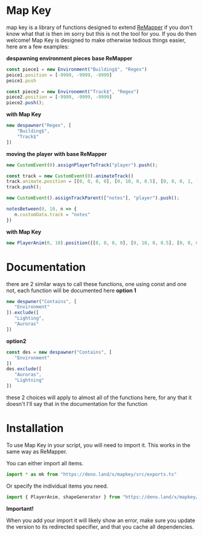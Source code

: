 # Map Key
map key is a library of functions designed to extend [ReMapper](https://github.com/Swifter1243/ReMapper) if you don't know what that is then im sorry but this is not the tool for you.  If you do then welcome! Map Key is designed to make otherwise tedious things easier, here are a few examples:

**despawning environment pieces**
**base ReMapper**
```ts
const piece1 = new Environment("Building$", "Regex")
peice1.position = [-9999, -9999, -9999]
peice1.push

const piece2 = new Environemnt("Track$", "Regex")
piece2.position = [-9999, -9999, -9999]
piece2.push();
```
**with Map Key**
```ts
new despawner("Regex", [
    "Building$",
    "Track$"
])
```
**moving the player**
**with base ReMapper**
```ts
new CustomEvent(0).assignPlayerToTrack("player").push();

const track = new CustomEvent(0).animateTrack()
track.animate.position = [[0, 0, 0, 0], [0, 10, 0, 0.5], [0, 0, 0, 1, "easeOutQuad"]]
track.push();

new CustomEvent().assignTrackParent(["notes"], "player").push();

notesBetween(0, 10, n => {
   n.customData.track = "notes"
})
```
**with Map Key**
```ts
new PlayerAnim(0, 10).position([[0, 0, 0, 0], [0, 10, 0, 0.5], [0, 0, 0, 1, "easeOutQuad"]])
```
# Documentation
there are 2 similar ways to call these functions, one using const and one not, each function will be documented here
**option 1**
```ts
new despwner("Contains", [
   "Environment"
]).exclude([
   "Lighting",
   "Auroras"
])
```
**option2**
```ts
const des = new despawner("Contains", [
   "Environment"
])
des.exclude([
   "Auroras",
   "Lightning"
])
```
these 2 choices will apply to almost all of the functions here, for any that it doesn't I'll say that in the documentation for the function
# Installation
To use Map Key in your script, you will need to import it. This works in the same way as ReMapper.

You can either import all items.
```ts
import * as mk from "https://deno.land/x/mapkey/src/exports.ts"
```
Or specify the individual items you need.
```ts
import { PlayerAnim, shapeGenerator } from "https://deno.land/x/mapkey/src/exports.ts"
```
**Important!**

When you add your import it will likely show an error, make sure you update the version to its redirected specifier, and that you cache all dependencies.